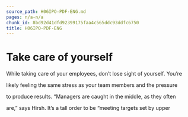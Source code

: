 ```yaml
---
source_path: H06IPO-PDF-ENG.md
pages: n/a-n/a
chunk_id: 8bd92d41dfd92399175faa4c565ddc93ddfc6750
title: H06IPO-PDF-ENG
---
```

# Take care of yourself

While taking care of your employees, don’t lose sight of yourself. You’re

likely feeling the same stress as your team members and the pressure

to produce results. “Managers are caught in the middle, as they often

are,” says Hirsh. It’s a tall order to be “meeting targets set by upper

